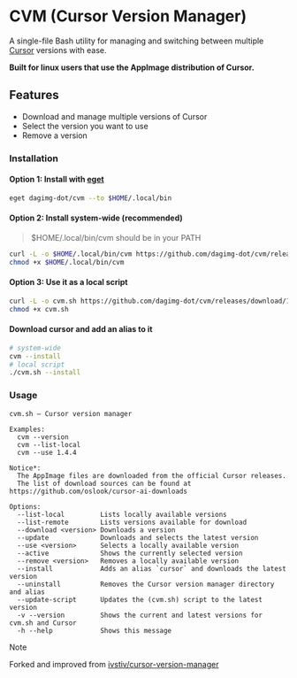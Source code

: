 # CVM (Cursor Version Manager)

A single-file Bash utility for managing and switching between multiple [Cursor](https://www.cursor.com/) versions with ease.

**Built for linux users that use the AppImage distribution of Cursor.**

## Features

- Download and manage multiple versions of Cursor
- Select the version you want to use
- Remove a version

### Installation

#### Option 1: Install with [eget](https://github.com/zyedidia/eget)

```bash
eget dagimg-dot/cvm --to $HOME/.local/bin
```

#### Option 2: Install system-wide (recommended)

> $HOME/.local/bin/cvm should be in your PATH

```bash
curl -L -o $HOME/.local/bin/cvm https://github.com/dagimg-dot/cvm/releases/download/1.0.0/cvm.sh
chmod +x $HOME/.local/bin/cvm
```

#### Option 3: Use it as a local **script**

```bash
curl -L -o cvm.sh https://github.com/dagimg-dot/cvm/releases/download/1.0.0/cvm.sh
chmod +x cvm.sh
```

#### Download cursor and add an alias to it
```bash
# system-wide
cvm --install
# local script
./cvm.sh --install
```

### Usage
```
cvm.sh — Cursor version manager

Examples:
  cvm --version
  cvm --list-local
  cvm --use 1.4.4

Notice*:
  The AppImage files are downloaded from the official Cursor releases.
  The list of download sources can be found at https://github.com/oslook/cursor-ai-downloads

Options:
  --list-local         Lists locally available versions
  --list-remote        Lists versions available for download
  --download <version> Downloads a version
  --update             Downloads and selects the latest version
  --use <version>      Selects a locally available version
  --active             Shows the currently selected version
  --remove <version>   Removes a locally available version
  --install            Adds an alias `cursor` and downloads the latest version
  --uninstall          Removes the Cursor version manager directory and alias
  --update-script      Updates the (cvm.sh) script to the latest version
  -v --version         Shows the current and latest versions for cvm.sh and Cursor
  -h --help            Shows this message
```

> [!NOTE]
> Forked and improved from [ivstiv/cursor-version-manager](https://github.com/ivstiv/cursor-version-manager)